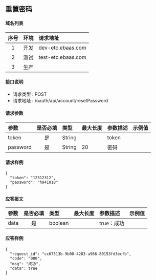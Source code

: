 ## 重置密码

#### 域名列表

| 序号  | 环境  | 请求地址           |
| :---: | :---: | :----------------- |
|   1   | 开发  | dev-etc.ebaas.com  |
|   2   | 测试  | test-etc.ebaas.com |
|   3   | 生产  |                    |

#### 接口说明

* 请求类型 : POST
* 请求地址 : /oauth/api/account/resetPassword


#### 请求参数
| 参数     | 是否必填 | 类型   | 最大长度 | 参数描述 | 示例值 |
| :------- | :------: | :----- | :------- | :------- | :----- |
| token    |    是    | String |          | token    |        |
| password |    是    | String | 20       | 密码     |        |

#### 请求样例

```
{
  "token": "12312312",
  "password": "h941018"
}
```

#### 应答报文

| 参数 | 是否必填 | 类型    | 最大长度 | 参数描述   | 示例值 |
| :--- | :------: | :------ | :------- | :--------- | :----- |
| data |    是    | boolean |          | true：成功 |        |



#### 应答样例

```
{
  "request_id": "cc67513b-9b00-4283-a966-80153fd3ecfb",
  "code": "000",
  "msg": "成功",
  "data": true
}

```
